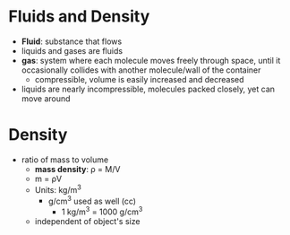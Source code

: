 # Fluids and Density
- **Fluid**: substance that flows
- liquids and gases are fluids
- **gas**: system where each molecule moves freely through space, until it occasionally collides with another molecule/wall of the container
	- compressible, volume is easily increased and decreased
- liquids are nearly incompressible, molecules packed closely, yet can move around

# Density
-  ratio of mass to volume
	- **mass density**: ρ = M/V
	- m = ρV
	- Units: kg/m<sup>3</sup> 
		- g/cm<sup>3</sup> used as well (cc)
			- 1 kg/m<sup>3</sup> = 1000 g/cm<sup>3</sup>
	- independent of object's size
